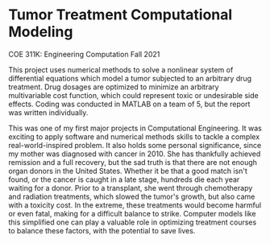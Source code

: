 # Tumor Treatment Computational Modeling

COE 311K: Engineering Computation
Fall 2021

This project uses numerical methods to solve a nonlinear system of differential equations which model a tumor subjected to an arbitrary drug treatment. Drug dosages are optimized to minimize an arbitrary multivariable cost function, which could represent toxic or undesirable side effects. Coding was conducted in MATLAB on a team of 5, but the report was written individually.

This was one of my first major projects in Computational Engineering. It was exciting to apply software and numerical methods skills to tackle a complex real-world-inspired problem. It also holds some personal significance, since my mother was diagnosed with cancer in 2010. She has thankfully achieved remission and a full recovery, but the sad truth is that there are not enough organ donors in the United States. Whether it be that a good match isn't found, or the cancer is caught in a late stage, hundreds die each year waiting for a donor. Prior to a transplant, she went through chemotherapy and radiation treatments, which slowed the tumor's growth, but also came with a toxicity cost. In the extreme, these treatments would become harmful or even fatal, making for a difficult balance to strike. Computer models like this simplified one can play a valuable role in optimizing treatment courses to balance these factors, with the potential to save lives.
